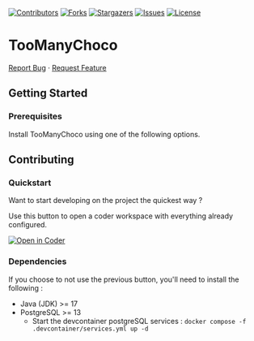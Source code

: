 <div id="top"></div>

[![Contributors][contributors-shield]][contributors-url]
[![Forks][forks-shield]][forks-url]
[![Stargazers][stars-shield]][stars-url]
[![Issues][issues-shield]][issues-url]
[![License][license-shield]][license-url]

# TooManyChoco 

[Report Bug](https://github.com/shiipou/simplon-2024-brief-06-TooManyChoco/issues)
·
[Request Feature](https://github.com/shiipou/simplon-2024-brief-06-TooManyChoco/issues)

<!-- GETTING STARTED -->
## Getting Started

### Prerequisites

Install TooManyChoco using one of the following options.

## Contributing

### Quickstart

Want to start developing on the project the quickest way ? 

Use this button to open a coder workspace with everything already configured.

[![Open in Coder](https://code.nocturlab.fr/open-in-coder.svg)](https://code.nocturlab.fr/templates/dev-container/workspace?mode=manual&param.repo=custom&param.custom_repo=https%3A%2F%2Fgithub.com%2Fshiipou%2Fsimplon-2024-brief-06-TooManyChoco&param.devcontainer_dir=.devcontainer&param.cpu=2&param.memory=4&param.home_disk_size=10)

### Dependencies

If you choose to not use the previous button, you'll need to install the following :

- Java (JDK) >= 17
- PostgreSQL >= 13
    - Start the devcontainer postgreSQL services : `docker compose -f .devcontainer/services.yml up -d`

<!-- MARKDOWN LINKS & IMAGES -->
<!-- https://www.markdownguide.org/basic-syntax/#reference-style-links -->
[contributors-shield]: https://img.shields.io/github/contributors/lenra-io/simplon-2024-brief-06-TooManyChoco.svg?style=for-the-badge
[contributors-url]: https://github.com/shiipou/simplon-2024-brief-06-TooManyChoco/graphs/contributors
[forks-shield]: https://img.shields.io/github/forks/shiipou/simplon-2024-brief-06-TooManyChoco.svg?style=for-the-badge
[forks-url]: https://github.com/shiipou/simplon-2024-brief-06-TooManyChoco/network/members
[stars-shield]: https://img.shields.io/github/stars/shiipou/simplon-2024-brief-06-TooManyChoco.svg?style=for-the-badge
[stars-url]: https://github.com/shiipou/simplon-2024-brief-06-TooManyChoco/stargazers
[issues-shield]: https://img.shields.io/github/issues/shiipou/simplon-2024-brief-06-TooManyChoco.svg?style=for-the-badge
[issues-url]: https://github.com/shiipou/simplon-2024-brief-06-TooManyChoco/issues
[license-shield]: https://img.shields.io/github/license/shiipou/simplon-2024-brief-06-TooManyChoco.svg?style=for-the-badge
[license-url]: https://github.com/shiipou/simplon-2024-brief-06-TooManyChoco/blob/master/LICENSE.txt

